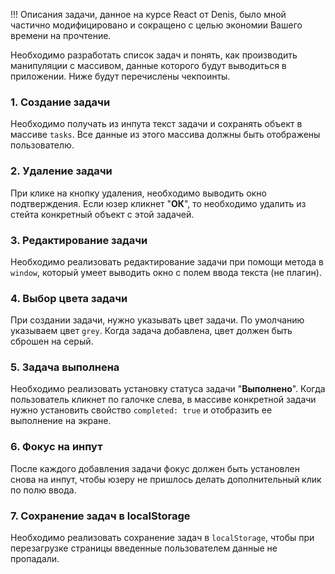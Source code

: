 !!! Описания задачи, данное на курсе React от Denis, было мной частично модифицировано и сокращено с целью экономии Вашего времени на прочтение.

Необходимо разработать список задач и понять, как производить манипуляции с массивом, данные которого будут выводиться в приложении.
Ниже будут перечислены чекпоинты.

### 1. Создание задачи

Необходимо получать из инпута текст задачи и сохранять объект в массиве `tasks`. Все данные из этого массива должны быть отображены пользователю.

### 2. Удаление задачи

При клике на кнопку удаления, необходимо выводить окно подтверждения. Если юзер кликнет "**ОК**", то необходимо удалить из стейта конкретный объект с этой задачей.

### 3. Редактирование задачи

Необходимо реализовать редактирование задачи при помощи метода в `window`, который умеет выводить окно с полем ввода текста (не плагин).

### 4. Выбор цвета задачи

При создании задачи, нужно указывать цвет задачи. По умолчанию указываем цвет `grey`.
Когда задача добавлена, цвет должен быть сброшен на серый.

### 5. Задача выполнена

Необходимо реализовать установку статуса задачи "**Выполнено**". Когда пользователь кликнет по галочке слева, в массиве конкретной задачи нужно установить свойство `completed: true` и отобразить ее выполнение на экране.

### 6. Фокус на инпут

После каждого добавления задачи фокус должен быть установлен снова на инпут, чтобы юзеру не пришлось делать дополнительный клик по полю ввода.

### 7. Сохранение задач в localStorage

Необходимо реализовать сохранение задач в `localStorage`, чтобы при перезагрузке страницы введенные пользователем данные не пропадали.
